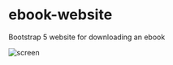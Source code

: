 # ebook-website
Bootstrap 5 website for downloading an ebook


![screen](https://github.com/genccbilal/ebook-website/assets/96884922/4eee1eec-44a6-4d6b-baa2-b52ea3df9cef)
